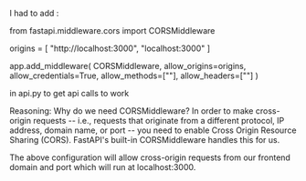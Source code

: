 I had to add :

from fastapi.middleware.cors import CORSMiddleware


origins = [
    "http://localhost:3000",
    "localhost:3000"
]


app.add_middleware(
    CORSMiddleware,
    allow_origins=origins,
    allow_credentials=True,
    allow_methods=[""],
    allow_headers=[""]
)

in api.py to get api calls to work

Reasoning:
Why do we need CORSMiddleware? In order to make cross-origin requests -- i.e., requests that originate from a different protocol, IP address, domain name, or port -- you need to enable Cross Origin Resource Sharing (CORS). FastAPI's built-in CORSMiddleware handles this for us.

The above configuration will allow cross-origin requests from our frontend domain and port which will run at localhost:3000.